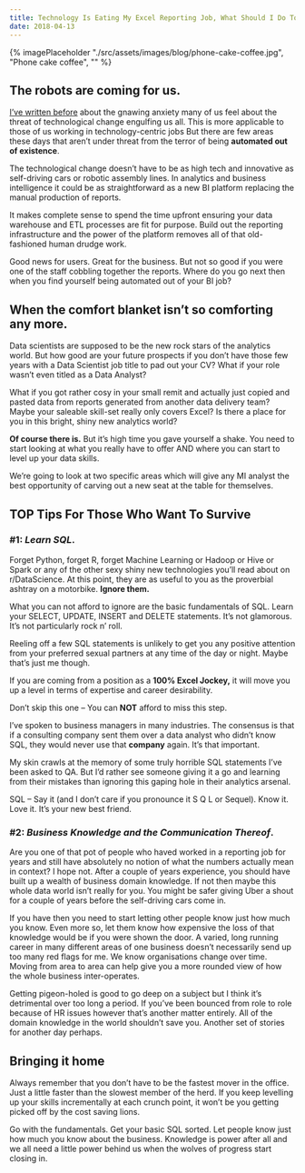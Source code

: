 ```yaml
---
title: Technology Is Eating My Excel Reporting Job, What Should I Do To Survive?
date: 2018-04-13
---
```

{% imagePlaceholder "./src/assets/images/blog/phone-cake-coffee.jpg", "Phone cake coffee", "" %}

## The robots are coming for us.

[I’ve written before](/articles/should-i-feel-nervous-that-the-data-world-is-changing) about the gnawing anxiety many of us feel about the threat of technological change engulfing us all. This is more applicable to those of us working in technology-centric jobs But there are few areas these days that aren’t under threat from the terror of being **automated out of existence**.

The technological change doesn’t have to be as high tech and innovative as self-driving cars or robotic assembly lines. In analytics and business intelligence it could be as straightforward as a new BI platform replacing the manual production of reports.

It makes complete sense to spend the time upfront ensuring your data warehouse and ETL processes are fit for purpose. Build out the reporting infrastructure and the power of the platform removes all of that old-fashioned human drudge work.

Good news for users. Great for the business. But not so good if you were one of the staff cobbling together the reports. Where do you go next then when you find yourself being automated out of your BI job?

## When the comfort blanket isn&#8217;t so comforting any more.

Data scientists are supposed to be the new rock stars of the analytics world. But how good are your future prospects if you don’t have those few years with a Data Scientist job title to pad out your CV? What if your role wasn’t even titled as a Data Analyst?

What if you got rather cosy in your small remit and actually just copied and pasted data from reports generated from another data delivery team? Maybe your saleable skill-set really only covers Excel? Is there a place for you in this bright, shiny new analytics world?

**Of course there is.** But it’s high time you gave yourself a shake. You need to start looking at what you really have to offer AND where you can start to level up your data skills.

We’re going to look at two specific areas which will give any MI analyst the best opportunity of carving out a new seat at the table for themselves.

## TOP Tips For Those Who Want To Survive

### **#1: _Learn SQL_.**

Forget Python, forget R, forget Machine Learning or Hadoop or Hive or Spark or any of the other sexy shiny new technologies you’ll read about on r/DataScience. At this point, they are as useful to you as the proverbial ashtray on a motorbike. **Ignore them.**

What you can not afford to ignore are the basic fundamentals of SQL. Learn your SELECT, UPDATE, INSERT and DELETE statements. It’s not glamorous. It’s not particularly rock n’ roll.

Reeling off a few SQL statements is unlikely to get you any positive attention from your preferred sexual partners at any time of the day or night. Maybe that&#8217;s just me though.

If you are coming from a position as a **100% Excel Jockey,** it will move you up a level in terms of expertise and career desirability.

Don&#8217;t skip this one &#8211; You can **NOT** afford to miss this step.

I&#8217;ve spoken to business managers in many industries. The consensus is that if a consulting company sent them over a data analyst who didn’t know SQL, they would never use that **company** again. It’s that important.

My skin crawls at the memory of some truly horrible SQL statements I’ve been asked to QA. But I’d rather see someone giving it a go and learning from their mistakes than ignoring this gaping hole in their analytics arsenal.

SQL – Say it (and I don’t care if you pronounce it S Q L or Sequel). Know it. Love it. It’s your new best friend.

### **#2: _Business Knowledge and the Communication Thereof_.**

Are you one of that pot of people who haved worked in a reporting job for years and still have absolutely no notion of what the numbers actually mean in context? I hope not. After a couple of years experience, you should have built up a wealth of business domain knowledge. If not then maybe this whole data world isn’t really for you. You might be safer giving Uber a shout for a couple of years before the self-driving cars come in.

If you have then you need to start letting other people know just how much you know. Even more so, let them know how expensive the loss of that knowledge would be if you were shown the door. A varied, long running career in many different areas of one business doesn’t necessarily send up too many red flags for me. We know organisations change over time. Moving from area to area can help give you a more rounded view of how the whole business inter-operates.

Getting pigeon-holed is good to go deep on a subject but I think it’s detrimental over too long a period. If you’ve been bounced from role to role because of HR issues however that’s another matter entirely. All of the domain knowledge in the world shouldn’t save you. Another set of stories for another day perhaps.

## Bringing it home

Always remember that you don’t have to be the fastest mover in the office. Just a little faster than the slowest member of the herd. If you keep levelling up your skills incrementally at each crunch point, it won’t be you getting picked off by the cost saving lions.

Go with the fundamentals. Get your basic SQL sorted. Let people know just how much you know about the business. Knowledge is power after all and we all need a little power behind us when the wolves of progress start closing in.